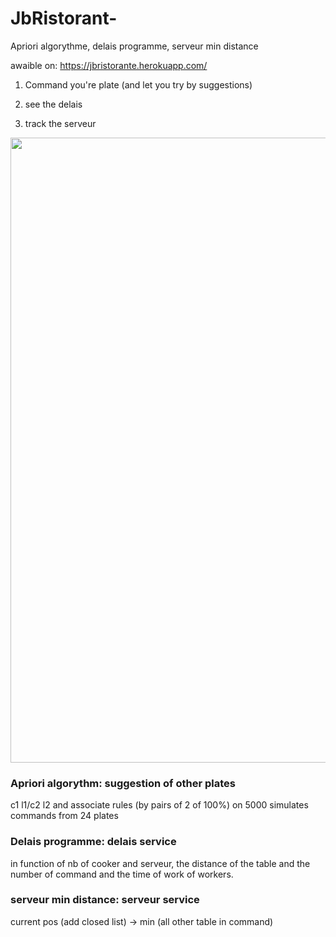# JbRistorant-
Apriori algorythme, delais programme, serveur min distance

awaible on: https://jbristorante.herokuapp.com/

1) Command you're plate (and let you try by suggestions)

2) see the delais 

3) track the serveur

<img src="https://user-images.githubusercontent.com/54853371/88558028-4d766f80-d02b-11ea-8b2e-18d1d886d285.png" width="1000px;">

<h3>Apriori algorythm: suggestion of other plates</h3>

c1 l1/c2 l2 and associate rules (by pairs of 2 of 100%) on 5000 simulates commands from 24 plates

<h3>Delais programme: delais service</h3>

in function of nb of cooker and serveur, the distance of the table and the number of command and the time of work of workers.


<h3>serveur min distance: serveur service</h3>

current pos (add closed list) -> min (all other table in command)
